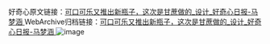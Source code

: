 好奇心原文链接：[可口可乐又推出新瓶子，这次是甘蔗做的_设计_好奇心日报-马梦涵 ](https://www.qdaily.com/articles/10640.html)
WebArchive归档链接：[可口可乐又推出新瓶子，这次是甘蔗做的_设计_好奇心日报-马梦涵 ](http://web.archive.org/web/20190623162424/https://www.qdaily.com/articles/10640.html)
![image](http://ww3.sinaimg.cn/large/007d5XDply1g3w5t2c1tkj30u058ye3d)